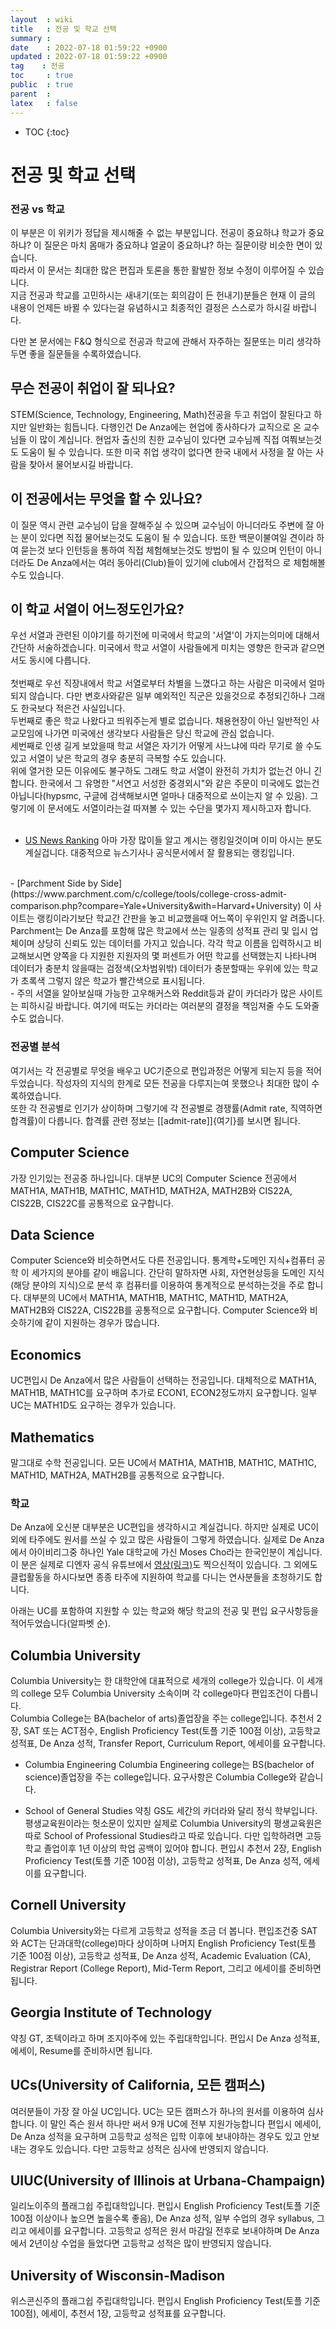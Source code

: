 ```yaml
---
layout  : wiki
title   : 전공 및 학교 선택
summary : 
date    : 2022-07-18 01:59:22 +0900
updated : 2022-07-18 01:59:22 +0900
tag    : 전공
toc     : true
public  : true
parent  : 
latex   : false
---
```

* TOC
{:toc}

# 전공 및 학교 선택

### 전공 vs 학교

이 부분은 이 위키가 정답을 제시해줄 수 없는 부분입니다.
전공이 중요하냐 학교가 중요하냐? 이 질문은 마치 몸매가 중요하냐 얼굴이 중요하냐? 하는 질문이랑 비슷한 면이 있습니다.  
따라서 이 문서는 최대한 많은 편집과 토론을 통한 활발한 정보 수정이 이루어질 수 있습니다.  
지금 전공과 학교를 고민하시는 새내기(또는 회의감이 든 헌내기)분들은 현재 이 글의 내용이 언제든 바뀔 수 있다는걸 유념하시고 최종적인 결정은 스스로가 하시길 바랍니다.  
  
  
다만 본 문서에는 F&Q 형식으로 전공과 학교에 관해서 자주하는 질문또는 미리 생각하두면 좋을 질문들을 수록하였습니다. 



## 무슨 전공이 취업이 잘 되나요?
STEM(Science, Technology, Engineering, Math)전공을 두고 취업이 잘된다고 하지만  일반화는 힘듭니다. 다행인건 De Anza에는 현업에 종사하다가 교직으로 온 교수님들  이 많이 계십니다. 현업자 출신의 친한 교수님이 있다면 교수님께 직접 여쭤보는것도 도움이 될 수 있습니다. 또한 미국 취업 생각이 없다면 한국 내에서 사정을 잘 아는  사람을 찾아서 물어보시길 바랍니다.

## 이 전공에서는 무엇을 할 수 있나요?
이 질문 역시 관련 교수님이 답을 잘해주실 수 있으며 교수님이 아니더라도 주변에   잘 아는 분이 있다면 직접 물어보는것도 도움이 될 수 있습니다. 또한 백문이불여일  견이라 하여 묻는것 보다 인턴등을 통하여 직접 체험해보는것도 방법이 될 수 있으며 인턴이 아니더라도 De Anza에서는 여러 동아리(Club)들이 있기에 club에서 간접적으  로 체험해볼 수도 있습니다.
 
## 이 학교 서열이 어느정도인가요?
우선 서열과 관련된 이야기를 하기전에 미국에서 학교의 '서열'이 가지는의미에 대해서 간단하 서술하겠습니다. 미국에서 학교 서열이 사람들에게 미치는 영향은 한국과 같으면서도 동시에 다릅니다.  
<br/>
첫번째로 우선 직장내에서 학교 서열로부터 차별을 느꼈다고 하는 사람은 미국에서 얼마되지 않습니다. 다만 변호사와같은 일부 예외적인 직군은 있을것으로 추정되긴하나 그래도 한국보다 적은건 사실입니다.  
두번째로 좋은 학교 나왔다고 띄워주는게 별로 없습니다. 채용현장이 아닌 일반적인  사교모임에 나가면 미국에선 생각보다 사람들은 당신 학교에 관심 없습니다.  
세번째로 인생 길게 보았을때 학교 서열은 자기가 어떻게 사느냐에 따라 무기로 쓸   수도 있고 서열이 낮은 학교의 경우 충분히 극복할 수도 있습니다.
<br/>
위에 열거한 모든 이유에도 불구하도 그래도 학교 서열이 완전히 가치가 없는건 아니 긴 합니다. 한국에서 그 유명한 "서연고 서성한 중경외시"와 같은 주문이 미국에도 없는건 아닙니다(hypsmc, 구글에 검색해보시면 얼마나 대중적으로 쓰이는지 알 수 있음). 그렇기에 이 문서에도 서열이라는걸 따져볼 수 있는 수단을 몇가지 제시하고자 합니다.<br/><br/>
 
 - [US News Ranking](https://www.usnews.com/best-colleges)
아마 가장 많이들 알고 계시는 랭킹일것이며 이미 아시는 분도 계실겁니다.
대중적으로 뉴스기사나 공식문서에서 잘 활용되는 랭킹입니다.  
<br/>
 - [Parchment Side by Side](https://www.parchment.com/c/college/tools/college-cross-admit-comparison.php?compare=Yale+University&with=Harvard+University)
이 사이트는 랭킹이라기보단 학교간 간판을 놓고 비교했을때 어느쪽이 우위인지 알   려줍니다. Parchment는 De Anza를 포함해 많은 학교에서 쓰는 일종의 성적표 관리    및 입시 업체이며 상당히 신뢰도 있는 데이터를 가지고 있습니다.
각각 학교 이름을 입력하시고 비교해보시면 양쪽을 다 지원한 지원자의 몇 퍼센트가 어떤 학교를 선택했는지 나타나며 데이터가 충분치 않을때는 검정색(오차범위밖) 데이터가 충분할때는 우위에 있는 학교가 초록색 그렇지 않은 학교가 빨간색으로 표시됩니다.  
<br/>
 - 주의
서열을 알아보실때 가능한 고우해커스와 Reddit등과 같이 카더라가 많은 사이트는 피하시길 바랍니다. 여기에 떠도는 카더라는 여러분의 결정을 책임져줄 수도 도와줄 수도 없습니다.

### 전공별 분석

여기서는 각 전공별로 무엇을 배우고 UC기준으로 편입과정은 어떻게 되는지 등을 적어두었습니다. 작성자의 지식의 한계로 모든 전공을 다루지는여 못했으나 최대한 많이 수록하였습니다.  
또한 각 전공별로 인기가 상이하며 그렇기에 각 전공별로 경쟁률(Admit rate, 직역하면 합격률)이 다릅니다. 합격률 관련 정보는 [[admit-rate]]{여기}를 보시면 됩니다.  


## Computer Science
가장 인기있는 전공중 하나입니다. 대부분 UC의 Computer Science 전공에서 MATH1A, MATH1B, MATH1C, MATH1D, MATH2A, MATH2B와 CIS22A, CIS22B, CIS22C를 공통적으로 요구합니다.

## Data Science
Computer Science와 비슷하면서도 다른 전공입니다. 통계학+도메인 지식+컴퓨터 공학 이 세가지의 분야를 같이 배웁니다. 간단히 말하자면 사회, 자연현상등을 도메인 지식(해당 분야의 지식)으로 분석 후 컴퓨터를 이용하여 통계적으로 분석하는것을 주로 합니다. 대부분의 UC에서 MATH1A, MATH1B, MATH1C, MATH1D, MATH2A, MATH2B와 CIS22A, CIS22B를 공통적으로 요구합니다. Computer Science와 비슷하기에 같이 지원하는 경우가 많습니다.

## Economics
UC편입시 De Anza에서 많은 사람들이 선택하는 전공입니다. 대체적으로 MATH1A, MATH1B, MATH1C를 요구하며 추가로 ECON1, ECON2정도까지 요구합니다. 일부 UC는 MATH1D도 요구하는 경우가 있습니다.

## Mathematics
말그대로 수학 전공입니다. 모든 UC에서 MATH1A, MATH1B, MATH1C, MATH1C, MATH1D, MATH2A, MATH2B를 공통적으로 요구합니다.


### 학교

De Anza에 오신분 대부분은 UC편입을 생각하시고 계실겁니다. 하지만 실제로 UC이외에 타주에도 원서를 쓰실 수 있고 많은 사람들이 그렇게 하였습니다. 실제로 De Anza에서 아이비리그중 하나인 Yale 대학교에 가신 Moses Cho라는 한국인분이 계십니다. 이 분은 실제로 디엔자 공식 유튜브에서 [영상(링크)](https://www.youtube.com/watch?v=4g6e9e-mnZQ)도 찍으신적이 있습니다. 그 외에도 클럽활동을 하시다보면 종종 타주에 지원하여 학교를 다니는 연사분들을 초청하기도 합니다.  

아래는 UC를 포함하여 지원할 수 있는 학교와 해당 학교의 전공 및 편입 요구사항등을 적어두었습니다(알파벳 순).  

## Columbia University
Columbia University는 한 대학안에 대표적으로 세개의 college가 있습니다. 이 세개의 college 모두 Columbia University 소속이며 각 college마다 편입조건이 다릅니다.  
Columbia College는 BA(bachelor of arts)졸업장을 주는 college입니다. 추천서 2장, SAT 또는 ACT점수, English Proficiency Test(토플 기준 100점 이상), 고등학교 성적표, De Anza 성적, Transfer Report, Curriculum Report, 에세이를 요구합니다.  

- Columbia Engineering
Columbia Engineering college는 BS(bachelor of science)졸업장을 주는 college입니다. 요구사항은 Columbia College와 같습니다.  

- School of General Studies
약칭 GS도 세간의 카더라와 달리 정식 학부입니다. 평생교육원이라는 헛소문이 있지만 실제로 Columbia University의 평생교육원은 따로 School of Professional Studies라고 따로 있습니다. 다만 입학하려면 고등학교 졸업이후 1년 이상의 학업 공백이 있어야 합니다. 편입시 추천서 2장, English Proficiency Test(토플 기준 100점 이상), 고등학교 성적표, De Anza 성적, 에세이를 요구합니다.  

## Cornell University
Columbia University와는 다르게 고등학교 성적을 조금 더 봅니다. 편입조건중 SAT와 ACT는 단과대학(college)마다 상이하며 나머지 English Proficiency Test(토플 기준 100점 이상), 고등학교 성적표, De Anza 성적, Academic Evaluation (CA), Registrar Report (College Report), Mid-Term Report, 그리고 에세이를 준비하면 됩니다.  

## Georgia Institute of Technology
약칭 GT, 조텍이라고 하며 조지아주에 있는 주립대학입니다. 편입시 De Anza 성적표, 에세이, Resume를 준비하시면 됩니다.  

## UCs(University of California, 모든 캠퍼스)
여러분들이 가장 잘 아실 UC입니다. UC는 모든 캠퍼스가 하나의 원서를 이용하여 심사합니다. 이 말인 즉슨 원서 하나만 써서 9개 UC에 전부 지원가능합니다 편입시 에세이, De Anza 성적을 요구하며 고등학교 성적은 입학 이후에 보내야하는 경우도 있고 안보내는 경우도 있습니다. 다만 고등학교 성적은 심사에 반영되지 않습니다. 

## UIUC(University of Illinois at Urbana-Champaign) 
일리노이주의 플래그쉽 주립대학입니다. 편입시 English Proficiency Test(토플 기준 100점 이상이나 높으면 높을수록 좋음), De Anza 성적, 일부 수업의 경우 syllabus, 그리고 에세이를 요구합니다. 고등학교 성적은 원서 마감일 전후로 보내야하며 De Anza에서 2년이상 수업을 들었다면 고등학교 성적은 많이 반영되지 않습니다.  

## University of Wisconsin-Madison
위스콘신주의 플래그쉽 주립대학입니다. 편입시 English Proficiency Test(토플 기준 100점), 에세이, 추천서 1장, 고등학교 성적표를 요구합니다.  

